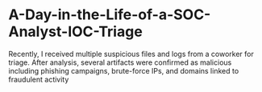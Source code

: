 # A-Day-in-the-Life-of-a-SOC-Analyst-IOC-Triage
Recently, I received multiple suspicious files and logs from a coworker for triage. After analysis, several artifacts were confirmed as malicious including phishing campaigns, brute-force IPs, and domains linked to fraudulent activity
